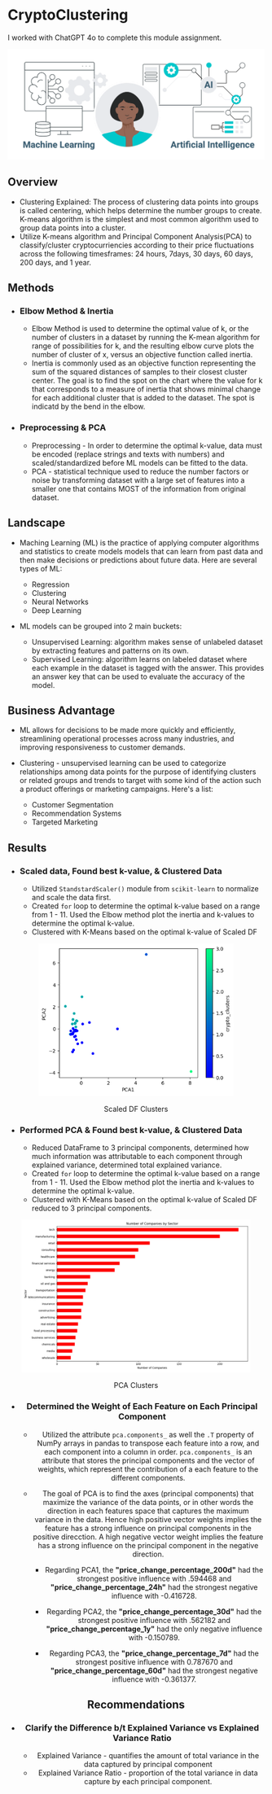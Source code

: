 # CryptoClustering
I worked with ChatGPT 4o to complete this module assignment.

<div align='center'>
    <img src='images/ML Mysticism.png' alt='African American Women trying to comprehend Machine Learning'/>
</div>

## Overview
* Clustering Explained: The process of clustering data points into groups is called centering, which helps determine the number groups to create. K-means algorithm is the simplest and most common algorithm used to group data points into a cluster.
* Utilize K-means algorithm and Principal Component Analysis(PCA) to classify/cluster cryptocurriencies according to their price fluctuations across the following timesframes: 24 hours, 7days, 30 days, 60 days, 200 days, and 1 year.


## Methods
* ### Elbow Method & Inertia
    * Elbow Method is used to determine the optimal value of k, or the number of clusters in a dataset by running the K-mean algorithm for range of possibilities for k, and the resulting elbow curve plots the number of cluster of x, versus an objective function called inertia.
    * Inertia is commonly used as an objective function representing the sum of the squared distances of samples to their closest cluster center. The goal is to find the spot on the chart where the value for k that corresponds to a measure of inertia that shows minimal change for each additional cluster that is added to the dataset. The spot is indicatd by the bend in the elbow.

* ### Preprocessing & PCA
    * Preprocessing - In order to determine the optimal k-value, data must be encoded (replace strings and texts with numbers) and scaled/standardized before ML models can be fitted to the data.
    * PCA - statistical technique used to reduce the number factors or noise by transforming dataset with a large set of features into a smaller one that contains MOST of the information from original dataset. 

## Landscape
* Maching Learning (ML) is the practice of applying computer algorithms and statistics to create models models that can learn from past data and then make decisions or predictions about future data. Here are several types of ML: 
    * Regression
    * Clustering
    * Neural Networks
    * Deep Learning

* ML models can be grouped into 2 main buckets: 
    * Unsupervised Learning: algorithm makes sense of unlabeled dataset by extracting features and patterns on its own. 
    * Supervised Learning: algorithm learns on labeled dataset where each example in the dataset is tagged with the answer. This provides an answer key that can be used to evaluate the accuracy of the model.

## Business Advantage
* ML allows for decisions to be made more quickly and efficiently, streamlining operational processes across many industries, and improving responsiveness to customer demands.

* Clustering - unsupervised learning can be used to categorize relationships among data points for the purpose of identifying clusters or related groups and trends to target with some kind of the action such a product offerings or marketing campaigns. Here's a list:
    * Customer Segmentation
    * Recommendation Systems
    * Targeted Marketing

## Results
*   ### Scaled data, Found best k-value, & Clustered Data
    * Utilized `StandstardScaler()` module from `scikit-learn` to normalize and scale the data first.
    * Created `for` loop to determine the optimal k-value based on a range from 1 - 11. Used the Elbow method plot the inertia and k-values to determine the optimal k-value.
    * Clustered with K-Means based on the optimal k-value of Scaled DF

<div align='center'>
    <img src='images/PCA_DF.png' height='300' title='Scaled DF Clusters' alt='Scaled DF Clusters'/>
    <p>Scaled DF Clusters</p>
</div>

*   ### Performed PCA & Found best k-value, & Clustered Data
    * Reduced DataFrame to 3 principal components, determined how much information was attributable to each component through explained variance, determined total explained variance.
    * Created `for` loop to determine the optimal k-value based on a range from 1 - 11. Used the Elbow method plot the inertia and k-values to determine the optimal k-value.
    * Clustered with K-Means based on the optimal k-value of Scaled DF reduced to 3 principal components.

<div align='center'>
    <img src='https://raw.githubusercontent.com/N8sGit/ai_project_group_8/4398f2237ab162ddcca84e87e857f19a2769ef71/exported_plots/companies.png' height='300' title='PCA Clusters' alt='PCA Clusters'/>
    <p>PCA Clusters</p>

*   ### Determined the Weight of Each Feature on Each Principal Component
    * Utilized the attribute `pca.components_` as well the `.T` property of NumPy arrays in pandas to transpose each feature into a row, and each component into a column in order. `pca.components_` is an attribute that stores the principal components and the vector of weights, which represent the contribution of a each feature to the different components.
    *   The goal of PCA is to find the axes (principal components) that maximize the variance of the data points, or in other words the direction in each features space that captures the maximum variance in the data. Hence high positive vector weights implies the feature has a strong influence on principal components in the positive direcction. A high negative vector weight implies the feature has a strong influence on the principal component in the negative direction.
  
        * Regarding PCA1, the **"price_change_percentage_200d"** had the strongest positive influence with .594468 and **"price_change_percentage_24h"** had the strongest negative influence with -0.416728.

        * Regarding PCA2, the **"price_change_percentage_30d"** had the strongest positive influence with .562182 and **"price_change_percentage_1y"** had the only negative influence with -0.150789.

        * Regarding PCA3, the **"price_change_percentage_7d"** had the strongest positive influence with 0.787670 and **"price_change_percentage_60d"** had the strongest negative influence with -0.361377.  

## Recommendations

* ### Clarify the Difference b/t Explained Variance vs Explained Variance Ratio
    * Explained Variance - quantifies the amount of total variance in the data captured by principal component
    * Explained Variance Ratio - proportion of the total variance in data capture by each principal component.

